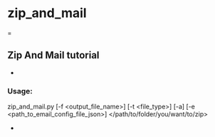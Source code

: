 # zip_and_mail
=
## Zip And Mail tutorial
-
### Usage:

zip_and_mail.py [-f <output_file_name>] [-t <file_type>] [-a] [-e <path_to_email_config_file_json>]  </path/to/folder/you/want/to/zip>

-




